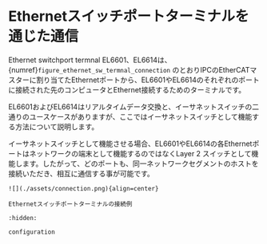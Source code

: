 # Ethernetスイッチポートターミナルを通じた通信

Ethernet switchport termnal EL6601、EL6614は、{numref}`figure_ethernet_sw_termnal_connection` のとおりIPCのEtherCATマスターに割り当てたEthernetポートから、EL6601やEL6614のそれぞれのポートに接続された先のコンピュータとEthernet接続するためのターミナルです。

EL6601およびEL6614はリアルタイムデータ交換と、イーサネットスイッチの二通りのユースケースがありますが、ここではイーサネットスイッチとして機能する方法について説明します。

イーサネットスイッチとして機能させる場合、EL6601やEL6614の各Ethernetポートはネットワークの端末として機能するのではなくLayer 2 スイッチとして機能します。したがって、どのポートも、同一ネットワークセグメントのホストを接続いただき、相互に通信する事が可能です。

```{figure-md} figure_ethernet_sw_termnal_connection
![](./assets/connection.png){align=center}

Ethernetスイッチポートターミナルの接続例
```

```{toctree}
:hidden:

configuration
```